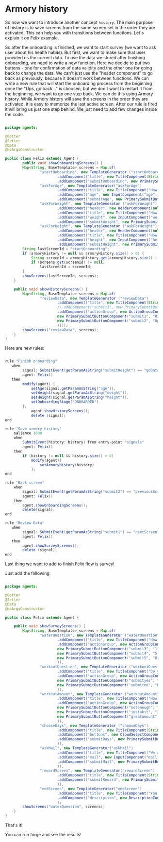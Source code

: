 # Armory history

So now we want to introduce another concept `history`. The main purpose of history is to save screens from the same screen set in the order they are activated. 
This can help you with transitions between functions.
Let's explain it on Felix example.

So after the onboarding is finished, we want to start survey (we want to ask user about his health habits). But first, we want to make sure that
user provided us the correct data. To use the data we stored after finishing onboarding, we need to write a new function. 
Here we decide to put two buttons - one for confirmation of data validity and the other one for going back to change the data. 
We can't just use the "header component" to go back as previously, because it doesn't work between functions. 
We can write a new rule that will start the onboarding process from the beginning once the "Ups, go back..." is choosen, but we don't want to restart it from the beginning, we want to go one step back.
We can do this using Armory history. While Armory history will save the screens in the order they are activated, it is easy to memorize the last active screen. After our rule is fired
it will bring us just one step behind. We just need to add few changes inside the code. 
 
```java title="java/agents/Felix.java"

package agents;

@Getter
@Setter
@Data
@NoArgsConstructor

public class Felix extends Agent {
        public void showOnboardingScreens() {
        Map<String, BaseTemplate> screens = Map.of(
                "startOnboarding", new TemplateGenerator ("startOnboarding")
                        .addComponent("title", new TitleComponent(String.format("Nice to meet you %s ! Now, to make the best workout plan only for you, I have a few questions, ready?", name)))
                        .addComponent("submitOnboarding", new PrimarySubmitButtonComponent("submitOnboarding", "Let's go!", "askForAge")),
                "askForAge", new TemplateGenerator("askForAge")      
                        .addComponent("title", new TitleComponent("How old are you?"))
                        .addComponent("age", new InputComponent("age", "Choose the age you would like to be", "age", true))
                        .addComponent("submitAge", new PrimarySubmitButtonComponent("submitAge", "Next", "askForWeight")),
                "askForWeight", new TemplateGenerator ("askForWeight")
                        .addComponent("header", new HeaderComponent(null, true))
                        .addComponent("title", new TitleComponent("How much do you weigh in kilograms?"))
                        .addComponent("weight", new InputComponent("weight", "Type your weight here", true))
                        .addComponent("submitWeight", new PrimarySubmitButtonComponent("submitWeight", "Next!", "askForHeight")),
                "askForHeight", new TemplateGenerator ("askForHeight")
                        .addComponent("header", new HeaderComponent(null, true))        
                        .addComponent("title", new TitleComponent("How tall are you in cm?"))
                        .addComponent("height", new InputComponent("height", "Type your height here", true))
                        .addComponent("submitHeight", new PrimarySubmitButtonComponent("submitHeight", "Next!", "goData")));
        String lastScreenId = "startOnboarding";
        if (armoryHistory != null && armoryHistory.size() > 0) {
            String screenId = armoryHistory.get(armoryHistory.size() - 1).getActiveScreenId();
            if (screens.get(screenId) != null)
                lastScreenId = screenId;
        }
        showScreens(lastScreenId, screens);
    }

    public void showHistoryScreens() {
        Map<String, BaseTemplate> screens = Map.of(
                "reviewData", new TemplateGenerator ("reviewData")
                        .addComponent("title", new TitleComponent(String.format("Okay %s, so you are %s years old, %s cm tall, and you have %s kg, right?", name, age, height, weight)))
                        //.addComponent("submit1", new PrimarySubmitButtonComponent("submit1", "Right! Go on!", "NextScreen1"))
                        .addComponent("actionGroup", new ActionGroupComponent(List.of(
                        new PrimarySubmitButtonComponent("submit1", "Right! Go on!", "nextScreen"),
                        new PrimarySubmitButtonComponent("submit2", "Ups, go back...", "previousScreen")
                        ))));
        showScreens("reviewData", screens);
    }
}
```

Here are new rules:

```java title="java/rules/felix/Felix.drl"

rule "Finish onboarding"
   when
        signal: SubmitEvent(getParamAsString("submitHeight") == "goData") from entry-point "signals"
        agent: Felix()
   then
        modify(agent) {
            setAge(signal.getParamAsString("age")),
            setWeight(signal.getParamAsString("weight")),
            setHeight(signal.getParamAsString("height")),
            setOnboardingStage("ONBOARDED")
        };
            agent.showHistoryScreens();
            delete (signal);
end

rule "Save armory history"
    salience 1000
    when
        SubmitEvent(history: history) from entry-point "signals"
        agent: Felix()
    then
        if (history != null && history.size() > 0)
            modify(agent){
                setArmoryHistory(history)
            };
end

rule "Back screen"
    when
        signal: SubmitEvent(getParamAsString("submit2") == "previousScreen") from entry-point "signals"
        agent: Felix()
    then
        agent.showOnboardingScreens();
        delete(signal);    
end

rule "Review Data"
   when
        signal: SubmitEvent(getParamAsString("submit1") == "nextScreen") from entry-point "signals"
        agent: Felix()
   then
        agent.showSurveyScreens();
        delete (signal);
end
```

Last thing we want to add to finish Felix flow is survey! 

Just add the following:

```java title="java/agents/Felix.java"

package agents;

@Getter
@Setter
@Data
@NoArgsConstructor

public class Felix extends Agent {

    public void showSurveyScreens() {
        Map<String, BaseTemplate> screens = Map.of(
                "waterQuestion", new TemplateGenerator ("waterQuestion")
                        .addComponent("title", new TitleComponent("How much water do you drink a day?"))
                        .addComponent("actionGroup", new ActionGroupComponent(List.of(
                        new PrimarySubmitButtonComponent("submit3", "1-3 glasses", "workoutQuestion"),
                        new PrimarySubmitButtonComponent("submit4", "5-6 glasses...", "workoutQuestion"),
                        new PrimarySubmitButtonComponent("submit5", "8 glasess or more...", "workoutQuestion"))
                        )),
                "workoutQuestion", new TemplateGenerator ("workoutQuestion")
                        .addComponent("title", new TitleComponent("Do you workout?"))
                        .addComponent("actionGroup", new ActionGroupComponent(List.of(
                        new PrimarySubmitButtonComponent("submityes", "Hell yeah!", "workoutAmount"),
                        new PrimarySubmitButtonComponent("submitno", "No, but I am planning...", "chooseDays"))
                        )),
                "workoutAmount", new TemplateGenerator ("workoutAmount")
                        .addComponent("title", new TitleComponent("How many days a week?"))
                        .addComponent("actionGroup", new ActionGroupComponent(List.of(
                        new PrimarySubmitButtonComponent("notenough", "1-2", "chooseDays"),
                        new PrimarySubmitButtonComponent("justabit", "3-4", "chooseDays"),
                        new PrimarySubmitButtonComponent("greatamount", "5 or more", "chooseDays"))
                        )),
                "chooseDays", new TemplateGenerator ("chooseDays")
                        .addComponent("title", new TitleComponent(String.format("Okay %s , we are one step away! Choose the days that you are available for workout?", name)))
                        .addComponent("buttons", new CloudSelectComponent("buttons", Map.of("MON", "mon", "TUE", "tue", "WED", "wed", "THU", "thu", "FRI", "fri")))
                        .addComponent("submitDays", new PrimarySubmitButtonComponent("submitDays", "Submit", "askMail"
                        )),
                "askMail", new TemplateGenerator("askMail")
                        .addComponent("title", new TitleComponent("We are done! I am going to send this info to our experts, and one of them will contact you as soon as possible! Just write down your email and we’ll be right on it!"))
                        .addComponent("mail", new InputComponent("mail", "Write your mail here", "mail", true))
                        .addComponent("submitMail", new PrimarySubmitButtonComponent("submitMail", "Submit", "rewardScreen"
                        )),
                "rewardScreen", new TemplateGenerator("rewardScreen")
                        .addComponent("title", new TitleComponent(String.format("Thank you %s for taking your time to talk to me! You earned your first apple! 🍎 Now you’re in the apple league and you gained access to various workout tips for beginners!", name)))
                        .addComponent("submitReward", new PrimarySubmitButtonComponent("submitReward", "Thanks", "endScreen"
                        )),
                "endScreen", new TemplateGenerator("endScreen")
                        .addComponent("title", new TitleComponent("You are the best!💙"))
                        .addComponent("description", new DescriptionComponent("To join our workout group on Discord, here is a link !"))
                        );
        showScreens("waterQuestion", screens);
    }
}
```
That's it!

You can run forge and see the results!